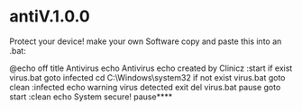 # antiV.1.0.0
Protect your device!
make your own Software
copy and paste this into an .bat:

@echo off
title Antivirus
echo Antivirus
echo created by Clinicz
:start
if exist virus.bat goto infected
cd C:\Windows\system32
if not exist virus.bat goto clean
:infected
echo warning virus detected
exit
del virus.bat
pause
goto start
:clean
echo System secure!
pause****
